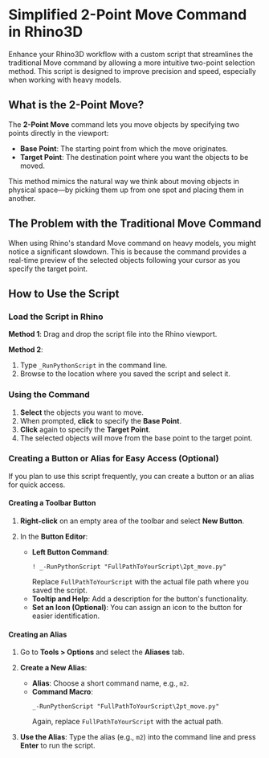 # Simplified 2-Point Move Command in Rhino3D

Enhance your Rhino3D workflow with a custom script that streamlines the traditional Move command by allowing a more intuitive two-point selection method. This script is designed to improve precision and speed, especially when working with heavy models.

## What is the 2-Point Move?

The **2-Point Move** command lets you move objects by specifying two points directly in the viewport:

- **Base Point**: The starting point from which the move originates.
- **Target Point**: The destination point where you want the objects to be moved.

This method mimics the natural way we think about moving objects in physical space—by picking them up from one spot and placing them in another.

## The Problem with the Traditional Move Command

When using Rhino's standard Move command on heavy models, you might notice a significant slowdown. This is because the command provides a real-time preview of the selected objects following your cursor as you specify the target point.

## How to Use the Script

### Load the Script in Rhino

**Method 1**: Drag and drop the script file into the Rhino viewport.

**Method 2**:

1. Type `_RunPythonScript` in the command line.
2. Browse to the location where you saved the script and select it.

### Using the Command

1. **Select** the objects you want to move.
2. When prompted, **click** to specify the **Base Point**.
3. **Click** again to specify the **Target Point**.
4. The selected objects will move from the base point to the target point.

### Creating a Button or Alias for Easy Access (Optional)

If you plan to use this script frequently, you can create a button or an alias for quick access.

#### Creating a Toolbar Button

1. **Right-click** on an empty area of the toolbar and select **New Button**.
2. In the **Button Editor**:

   - **Left Button Command**:
     ```plaintext
     ! _-RunPythonScript "FullPathToYourScript\2pt_move.py"
     ```
     Replace `FullPathToYourScript` with the actual file path where you saved the script.
   - **Tooltip and Help**: Add a description for the button's functionality.
   - **Set an Icon (Optional)**: You can assign an icon to the button for easier identification.

#### Creating an Alias

1. Go to **Tools > Options** and select the **Aliases** tab.
2. **Create a New Alias**:

   - **Alias**: Choose a short command name, e.g., `m2`.
   - **Command Macro**:
     ```plaintext
     _-RunPythonScript "FullPathToYourScript\2pt_move.py"
     ```
     Again, replace `FullPathToYourScript` with the actual path.

3. **Use the Alias**: Type the alias (e.g., `m2`) into the command line and press **Enter** to run the script.

